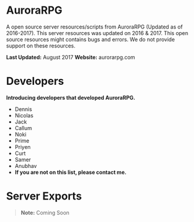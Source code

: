 # AuroraRPG

A open source server resources/scripts from AuroraRPG (Updated as of 2016-2017).
This server resources was updated on 2016 & 2017. This open source resources might contains bugs and errors. We do not provide support on these resources.

**Last Updated:** August 2017
**Website:** aurorarpg.com

# Developers

**Introducing developers that developed AuroraRPG.**

 - Dennis
 - Nicolas
 - Jack
 - Callum
 - Noki
 - Prime
 - Priyen
 - Curt
 - Samer
 - Anubhav
 - **If you are not on this list, please contact me.**
# Server Exports

> **Note:** Coming Soon